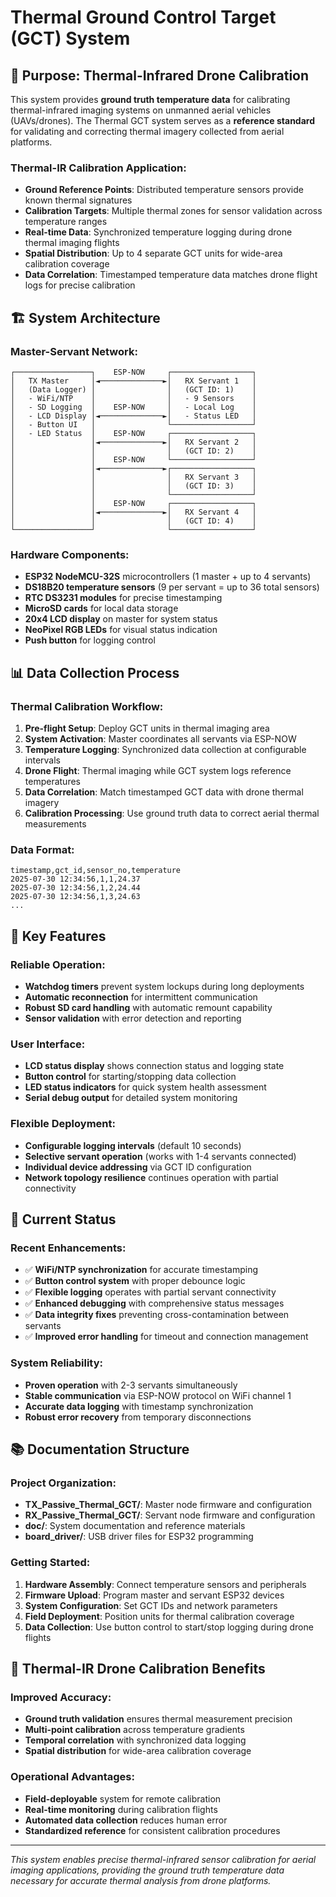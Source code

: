 # Thermal Ground Control Target (GCT) System

## 🎯 **Purpose: Thermal-Infrared Drone Calibration**

This system provides **ground truth temperature data** for calibrating thermal-infrared imaging systems on unmanned aerial vehicles (UAVs/drones). The Thermal GCT system serves as a **reference standard** for validating and correcting thermal imagery collected from aerial platforms.

### **Thermal-IR Calibration Application:**
- **Ground Reference Points**: Distributed temperature sensors provide known thermal signatures
- **Calibration Targets**: Multiple thermal zones for sensor validation across temperature ranges  
- **Real-time Data**: Synchronized temperature logging during drone thermal imaging flights
- **Spatial Distribution**: Up to 4 separate GCT units for wide-area calibration coverage
- **Data Correlation**: Timestamped temperature data matches drone flight logs for precise calibration

## 🏗️ **System Architecture**

### **Master-Servant Network:**
```
┌─────────────────┐    ESP-NOW     ┌──────────────────┐
│   TX Master     │◄──────────────►│   RX Servant 1   │
│   (Data Logger) │                │   (GCT ID: 1)    │
│   - WiFi/NTP    │                │   - 9 Sensors    │
│   - SD Logging  │    ESP-NOW     │   - Local Log    │
│   - LCD Display │◄──────────────►│   - Status LED   │
│   - Button UI   │                └──────────────────┘
│   - LED Status  │    ESP-NOW     ┌──────────────────┐
│                 │◄──────────────►│   RX Servant 2   │
│                 │                │   (GCT ID: 2)    │
│                 │    ESP-NOW     └──────────────────┘
│                 │◄──────────────►┌──────────────────┐
│                 │                │   RX Servant 3   │
│                 │                │   (GCT ID: 3)    │
│                 │                └──────────────────┘
│                 │    ESP-NOW     ┌──────────────────┐
│                 │◄──────────────►│   RX Servant 4   │
│                 │                │   (GCT ID: 4)    │
└─────────────────┘                └──────────────────┘
```

### **Hardware Components:**
- **ESP32 NodeMCU-32S** microcontrollers (1 master + up to 4 servants)
- **DS18B20 temperature sensors** (9 per servant = up to 36 total sensors)
- **RTC DS3231 modules** for precise timestamping
- **MicroSD cards** for local data storage
- **20x4 LCD display** on master for system status
- **NeoPixel RGB LEDs** for visual status indication
- **Push button** for logging control

## 📊 **Data Collection Process**

### **Thermal Calibration Workflow:**
1. **Pre-flight Setup**: Deploy GCT units in thermal imaging area
2. **System Activation**: Master coordinates all servants via ESP-NOW
3. **Temperature Logging**: Synchronized data collection at configurable intervals
4. **Drone Flight**: Thermal imaging while GCT system logs reference temperatures
5. **Data Correlation**: Match timestamped GCT data with drone thermal imagery
6. **Calibration Processing**: Use ground truth data to correct aerial thermal measurements

### **Data Format:**
```csv
timestamp,gct_id,sensor_no,temperature
2025-07-30 12:34:56,1,1,24.37
2025-07-30 12:34:56,1,2,24.44
2025-07-30 12:34:56,1,3,24.63
...
```

## 🔧 **Key Features**

### **Reliable Operation:**
- **Watchdog timers** prevent system lockups during long deployments
- **Automatic reconnection** for intermittent communication
- **Robust SD card handling** with automatic remount capability
- **Sensor validation** with error detection and reporting

### **User Interface:**
- **LCD status display** shows connection status and logging state
- **Button control** for starting/stopping data collection
- **LED status indicators** for quick system health assessment
- **Serial debug output** for detailed system monitoring

### **Flexible Deployment:**
- **Configurable logging intervals** (default 10 seconds)
- **Selective servant operation** (works with 1-4 servants connected)
- **Individual device addressing** via GCT ID configuration
- **Network topology resilience** continues operation with partial connectivity

## 🚀 **Current Status**

### **Recent Enhancements:**
- ✅ **WiFi/NTP synchronization** for accurate timestamping
- ✅ **Button control system** with proper debounce logic  
- ✅ **Flexible logging** operates with partial servant connectivity
- ✅ **Enhanced debugging** with comprehensive status messages
- ✅ **Data integrity fixes** preventing cross-contamination between servants
- ✅ **Improved error handling** for timeout and connection management

### **System Reliability:**
- **Proven operation** with 2-3 servants simultaneously
- **Stable communication** via ESP-NOW protocol on WiFi channel 1
- **Accurate data logging** with timestamp synchronization
- **Robust error recovery** from temporary disconnections

## 📚 **Documentation Structure**

### **Project Organization:**
- **TX_Passive_Thermal_GCT/**: Master node firmware and configuration
- **RX_Passive_Thermal_GCT/**: Servant node firmware and configuration
- **doc/**: System documentation and reference materials
- **board_driver/**: USB driver files for ESP32 programming

### **Getting Started:**
1. **Hardware Assembly**: Connect temperature sensors and peripherals
2. **Firmware Upload**: Program master and servant ESP32 devices
3. **System Configuration**: Set GCT IDs and network parameters
4. **Field Deployment**: Position units for thermal calibration coverage
5. **Data Collection**: Use button control to start/stop logging during drone flights

## 🎯 **Thermal-IR Drone Calibration Benefits**

### **Improved Accuracy:**
- **Ground truth validation** ensures thermal measurement precision
- **Multi-point calibration** across temperature gradients
- **Temporal correlation** with synchronized data logging
- **Spatial distribution** for wide-area calibration coverage

### **Operational Advantages:**
- **Field-deployable** system for remote calibration
- **Real-time monitoring** during calibration flights
- **Automated data collection** reduces human error
- **Standardized reference** for consistent calibration procedures

---

*This system enables precise thermal-infrared sensor calibration for aerial imaging applications, providing the ground truth temperature data necessary for accurate thermal analysis from drone platforms.*
